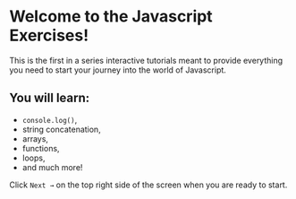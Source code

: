 # Welcome to the Javascript Exercises!

This is the first in a series interactive tutorials meant to provide everything you need to start your journey into the world of Javascript.

## You will learn:

- `console.log()`, 
- string concatenation, 
- arrays, 
- functions, 
- loops, 
- and much more!

Click `Next →` on the top right side of the screen when you are ready to start.
